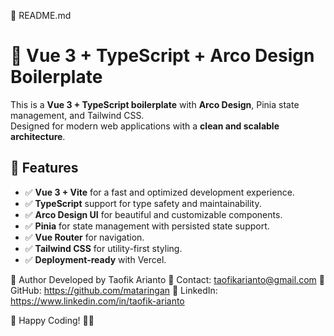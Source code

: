📜 README.md

# 🚀 Vue 3 + TypeScript + Arco Design Boilerplate

This is a **Vue 3 + TypeScript boilerplate** with **Arco Design**, Pinia state management, and Tailwind CSS.  
Designed for modern web applications with a **clean and scalable architecture**.

## 🎯 **Features**

-   ✅ **Vue 3 + Vite** for a fast and optimized development experience.
-   ✅ **TypeScript** support for type safety and maintainability.
-   ✅ **Arco Design UI** for beautiful and customizable components.
-   ✅ **Pinia** for state management with persisted state support.
-   ✅ **Vue Router** for navigation.
-   ✅ **Tailwind CSS** for utility-first styling.
-   ✅ **Deployment-ready** with Vercel.

🌟 Author
Developed by Taofik Arianto
📧 Contact: taofikarianto@gmail.com
🔗 GitHub: https://github.com/mataringan
🔗 LinkedIn: https://www.linkedin.com/in/taofik-arianto

🚀 Happy Coding! 🎨✨
